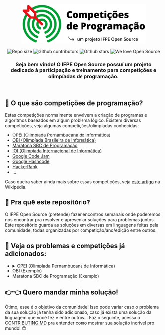 <p align="center">
  <a href="https://ifos.vercel.app" target="_blank">
    <img alt="Competições de Programação" width="400px" src="docs/imagens/logo_competicoes_ifos.png"/> 
  </a>
</p>

<p align="center">
  <img alt="Repo size" src="https://img.shields.io/github/last-commit/ifpe-open-source/competicoes-de-programacao">
  <img alt="Github contributors" src="https://img.shields.io/github/contributors/ifpe-open-source/competicoes-de-programacao.svg">
  <img alt="Github stars" src="https://img.shields.io/github/stars/ifpe-open-source/competicoes-de-programacao.svg?style=social&label=Star&maxAge=2592000">
  <img alt="We love Open Source" src="https://badges.frapsoft.com/os/v1/open-source.svg?v=103">
</p>

<h3 align="center">Seja bem vindo! O IFPE Open Source possuí um projeto dedicado à participação e treinamento para competições e olimpíadas de programação.</h3>  

<br/>

## 🤷‍ O que são competições de programação?
Estas competições normalmente envolvem a criação de programas e algoritmos baseados em algum problema lógico. Existem diversas competições, veja algumas competições/olimpíadas conhecidas:
- [OPEI (Olimpíada Pernambucana de Informática)](https://opei.cin.ufpe.br)
- [OBI (Olimpíada Brasileira de Informática)](https://olimpiada.ic.unicamp.br/)
- [Maratona SBC de Programação](http://maratona.sbc.org.br/index.html)
- [IOI (Olimpíada Internacional de Informática)](https://ioinformatics.org)
- [Google Code Jam](https://codingcompetitions.withgoogle.com/codejam/)
- [Google Hashcode](https://hashcode.withgoogle.com/)
- [HackerRank](https://www.hackerrank.com/)
- ...

Caso queira saber ainda mais sobre essas competições, veja [este artigo](https://en.wikipedia.org/wiki/Competitive_programming) na Wikipédia.

## 🎯 Pra quê este repositório?
O IFPE Open Source (pretende) fazer encontros semanais onde poderemos nos encontrar pra resolver e apresentar soluções para problemas juntos. Este repositório guarda as soluções em diversas em linguagens feitas pela comunidade, todas organizadas por competição/ano/edição entre outros.

## 📖 Veja os problemas e competições já adicionados:
<ul>
<li>
<details>
<summary>OPEI (Olimpíada Pernambucana de Informática)</summary>
<ul>
  <li>
    <details>
      <summary>2019</summary>
      <ul>
        <li><a href="/opei/2019/cifra-de-cesar">Cifra de Cesar</a></li>
        <li><a href="/opei/2019/colheita-de-milho">Colheita de Milho</a></li>
        <li><a href="/opei/2019/hotel-maluco">Hotel Maluco</a></li>
        <li><a href="/opei/2019/mesa-pra-quantos">Mesa pra quantos?</a></li>
        <li><a href="/opei/2019/paciente-zero">Paciente Zero</a></li>
        <li><a href="/opei/2019/tudo-palindromo">Tudo é palíndromo</a></li>
        <li><a href="/opei/2019/usuarios-unicos">Usuários Únicos</li>
        <li><a href="/opei/2019/validacao-de-cartao">Validação de Cartão</a></li>
      </ul>
    </details>
  </li>

  <li>
    <details>
      <summary>2020</summary>
      <p>Gabarito e problemas a serem liberados pela organização</p>
    </details>
  </li>
</ul>
</details>

</li>
<li>
  OBI (Exemplo)
</li>

<li>
  Maratona SBC de Programação (Exemplo)
</li>
</ul>


## 👉👈 Quero mandar minha solução!
Ótimo, esse é o objetivo da comunidade! Isso pode variar caso o problema da sua solução já tenha sido adicionado, caso já exista uma solução da linguagem que você fez e entre outros... Faz o seguinte, acessa o [CONTRIBUTING.MD](/CONTRIBUTING.md) pra entender como mostrar sua solução incrível pro mundo! 😉